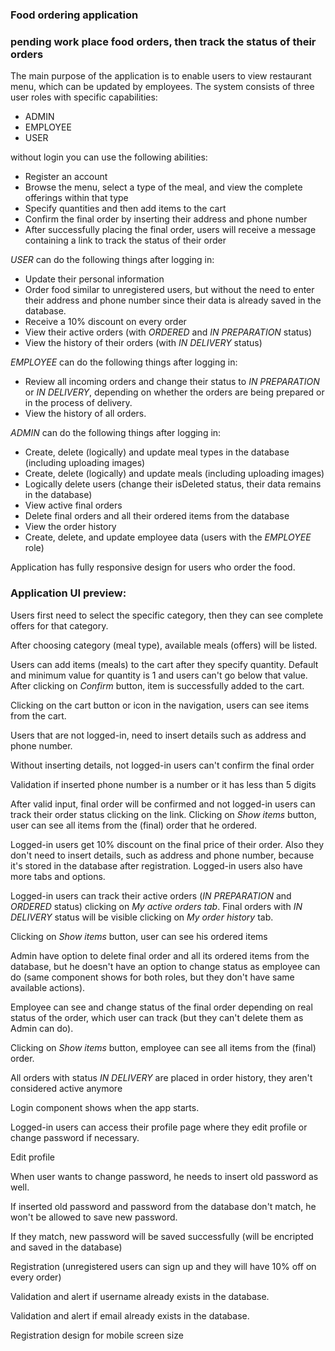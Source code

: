 ### Food ordering application 
### pending work place food orders, then track the status of their orders
The main purpose of the application is to enable users to view restaurant menu, which can be updated by employees. The system consists of three user roles with specific capabilities:
- ADMIN
- EMPLOYEE
- USER

without login you can use the following abilities:
- Register an account
- Browse the menu, select a type of the meal, and view the complete offerings within that type
- Specify quantities and then add items to the cart
- Confirm the final order by inserting their address and phone number
- After successfully placing the final order, users will receive a message containing a link to track the status of their order

*USER* can do  the following things after logging in:
- Update their personal information
- Order food similar to unregistered users, but without the need to enter their address and phone number since their data is already saved in the database.
- Receive a 10% discount on every order
- View their active orders (with *ORDERED* and *IN PREPARATION* status)
- View the history of their orders (with *IN DELIVERY* status)

*EMPLOYEE* can do  the following things after logging in:
- Review all incoming orders and change their status to *IN PREPARATION* or *IN DELIVERY*, depending on whether the orders are being prepared or in the process of delivery.
- View the history of all orders.

*ADMIN* can do  the following things after logging in:
- Create, delete (logically) and update meal types in the database (including uploading images)
- Create, delete (logically) and update meals (including uploading images)
- Logically delete users (change their isDeleted status, their data remains in the database)
- View active final orders
- Delete final orders and all their ordered items from the database
- View the order history
- Create, delete, and update employee data (users with the *EMPLOYEE* role)

Application has fully responsive design for users who order the food.

### Application UI preview:

Users first need to select the specific category, then they can see complete offers for that category.



After choosing category (meal type), available meals (offers) will be listed.



Users can add items (meals) to the cart after they specify quantity. Default and minimum value for quantity is 1 and users can't go below that value. 
After clicking on *Confirm* button, item is successfully added to the cart.



Clicking on the cart button or icon in the navigation, users can see items from the cart.



Users that are not logged-in, need to insert details such as address and phone number.


Without inserting details, not logged-in users can't confirm the final order 


Validation if inserted phone number is a number or it has less than 5 digits



After valid input, final order will be confirmed and not logged-in users can track their order status clicking on the link.
Clicking on *Show items* button, user can see all items from the (final) order that he ordered.



Logged-in users get 10% discount on the final price of their order. Also they don't need to insert details, such as address and phone number, because it's stored in the database after registration. Logged-in users also have more tabs and options.



Logged-in users can track their active orders (*IN PREPARATION* and *ORDERED* status) clicking on *My active orders tab*. Final orders with *IN DELIVERY* status will be visible clicking on *My order history* tab.

Clicking on *Show items* button, user can see his ordered items



Admin have option to delete final order and all its ordered items from the database, but he doesn't have an option to change status as employee can do (same component shows for both roles, but they don't have same available actions).


Employee can see and change status of the final order depending on real status of the order, which user can track (but they can't delete them as Admin can do).


Clicking on *Show items* button, employee can see all items from the (final) order.


All orders with status *IN DELIVERY* are placed in order history, they aren't considered active anymore


Login component shows when the app starts.



Logged-in users can access their profile page where they edit profile or change password if necessary.


Edit profile



When user wants to change password, he needs to insert old password as well.


If inserted old password and password from the database don't match, he won't be allowed to save new password.


If they match, new password will be saved successfully (will be encripted and saved in the database)


Registration (unregistered users can sign up and they will have 10% off on every order)


Validation and alert if username already exists in the database.


Validation and alert if email already exists in the database.


Registration design for mobile screen size

